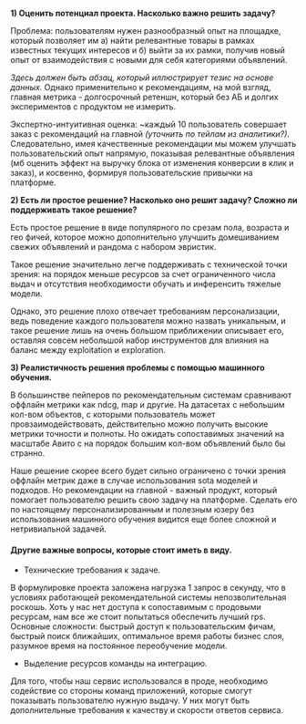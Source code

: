 **1) Оценить потенциал проекта. Насколько важно решить задачу?** 

Проблема: пользователям нужен разнообразный опыт на площадке, который позволяет им а) найти релевантные товары в рамках известных текущих интересов и б) выйти за их рамки, получив новый опыт от взаимодействия с новыми для себя категориями объявлений. 

*Здесь должен быть абзац, который иллюстрирует тезис на основе данных.* Однако применительно к рекомендациям, на мой взгляд, главная метрика - долгосрочный ретеншн, который без АБ и долгих экспериментов с продуктом не измерить.

Экспертно-интуитивная оценка: ~каждый 10 пользователь совершает заказ с рекомендаций на главной *(уточнить по тейлам из аналитики?)*. Следовательно, имея качественные рекомендации мы можем улучшать пользовательский опыт напрямую, показывая релевантные объявления (мб оценить эффект на выручку блока от изменения конверсии в клик и заказ), и косвенно, формируя пользовательские привычки на платформе.

**2) Есть ли простое решение? Насколько оно решит задачу? Сложно ли поддерживать такое решение?**

Есть простое решение в виде популярного по срезам пола, возраста и гео фичей, которое можно дополнительно улучшить домешиванием свежих объявлений и рандома с набором эвристик. 

Такое решение значительно легче поддерживать с технической точки зрения: на порядок меньше ресурсов за счет ограниченного числа выдач и отсутствия необходимости обучать и инференсить тяжелые модели.

Однако, это решение плохо отвечает требованиям персонализации, ведь поведение каждого пользователя можно назвать уникальным, и такое решение лишь на очень большом приближении описывает его, оставляя совсем небольшой набор инструментов для влияния на баланс между exploitation и exploration.

**3) Реалистичность решения проблемы с помощью машинного обучения.**

В большинстве пейперов по рекомендательным системам сравнивают оффлайн метрики как ndcg, map и другие. На датасетах с небольшим кол-вом объектов, с которыми пользователь может провзаимодействовать, действительно можно получить высокие метрики точности и полноты. Но ожидать сопоставимых значений на масштабе Авито с на порядок большим кол-вом объявлений было бы странно.

Наше решение скорее всего будет сильно ограничено с точки зрения оффлайн метрик даже в случае использования sota моделей и подходов. Но рекомендации на главной - важный продукт, который помогает пользователю решить свою задачу на платформе. Сделать его по настоящему персонализированным и полезным юзеру без использования машинного обучения видится еще более сложной и нетривиальной задачей. 

#### Другие важные вопросы, которые стоит иметь в виду.

- Технические требования к задаче.

В формулировке проекта заложена нагрузка 1 запрос в секунду, что в условиях работающей рекомендательной системы непозволительная роскошь. Хоть у нас нет доступа к сопоставимым с продовыми ресурсам, нам все же стоит попытаться обеспечить лучший rps. Основные сложности: быстрый доступ к пользовательским фичам, быстрый поиск ближайших, оптимальное время работы бизнес слоя, разумное время на постоянное переобучение модели.  

- Выделение ресурсов команды на интеграцию.

Для того, чтобы наш сервис использовался в проде, необходимо содействие со стороны команд приложений, которые смогут показывать пользователю нужную выдачу. У них могут быть дополнительные требования к качеству и скорости ответов сервиса.

